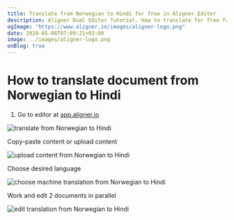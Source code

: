 ```yaml
---
title: Translate from Norwegian to Hindi for free in Aligner Editor
description: Aligner Dual Editor Tutorial. How to translate for free from Norwegian to Hindi. Aligner is multilingual document management platform. 
ogImage: "https://www.aligner.io/images/aligner-logo.png"
date: 2020-05-06T07:09:21+03:00
image: ../images/aligner-logo.png
onBlog: true
---
```


# How to translate document from Norwegian to Hindi

1. Go to editor at [app.aligner.io](https://app.aligner.io "Aligner App web page")

![translate from Norwegian to Hindi](../aligner-blank-editor.png "translate from Norwegian to Hindi")

Copy-paste content or upload content

![upload content from Norwegian to Hindi](../aligner-uploaded-document.png "upload content from Norwegian to Hindi")

Choose desired language

![choose machine translation from Norwegian to Hindi](../aligner-language-dropdown.png "choose machine translation from Norwegian to Hindi")

Work and edit 2 documents in parallel

![edit translation from Norwegian to Hindi](../aligner-double-sitded-editor.png "edit translation from Norwegian to Hindi")

